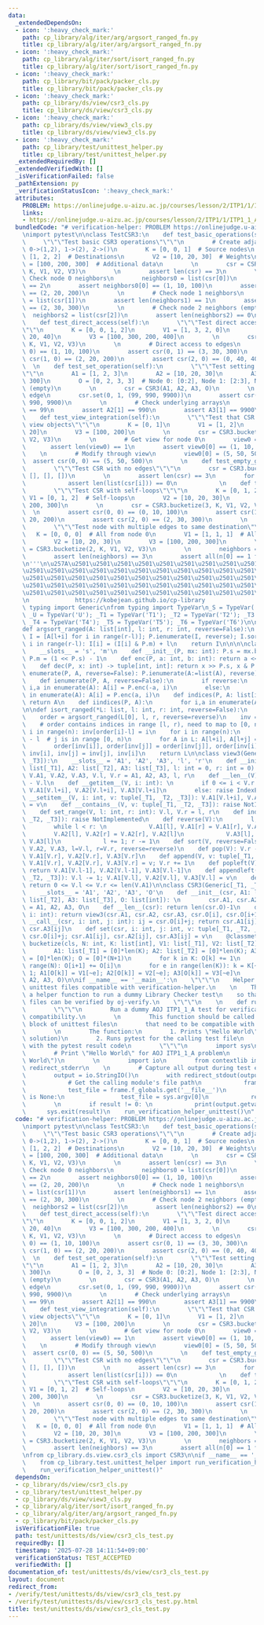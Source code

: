 ```yaml
---
data:
  _extendedDependsOn:
  - icon: ':heavy_check_mark:'
    path: cp_library/alg/iter/arg/argsort_ranged_fn.py
    title: cp_library/alg/iter/arg/argsort_ranged_fn.py
  - icon: ':heavy_check_mark:'
    path: cp_library/alg/iter/sort/isort_ranged_fn.py
    title: cp_library/alg/iter/sort/isort_ranged_fn.py
  - icon: ':heavy_check_mark:'
    path: cp_library/bit/pack/packer_cls.py
    title: cp_library/bit/pack/packer_cls.py
  - icon: ':heavy_check_mark:'
    path: cp_library/ds/view/csr3_cls.py
    title: cp_library/ds/view/csr3_cls.py
  - icon: ':heavy_check_mark:'
    path: cp_library/ds/view/view3_cls.py
    title: cp_library/ds/view/view3_cls.py
  - icon: ':heavy_check_mark:'
    path: cp_library/test/unittest_helper.py
    title: cp_library/test/unittest_helper.py
  _extendedRequiredBy: []
  _extendedVerifiedWith: []
  _isVerificationFailed: false
  _pathExtension: py
  _verificationStatusIcon: ':heavy_check_mark:'
  attributes:
    PROBLEM: https://onlinejudge.u-aizu.ac.jp/courses/lesson/2/ITP1/1/ITP1_1_A
    links:
    - https://onlinejudge.u-aizu.ac.jp/courses/lesson/2/ITP1/1/ITP1_1_A
  bundledCode: "# verification-helper: PROBLEM https://onlinejudge.u-aizu.ac.jp/courses/lesson/2/ITP1/1/ITP1_1_A\n\
    \nimport pytest\n\nclass TestCSR3:\n    def test_basic_operations(self):\n   \
    \     \"\"\"Test basic CSR3 operations\"\"\"\n        # Create adjacency list:\
    \ 0->(1,2), 1->(2), 2->()\n        K = [0, 0, 1]  # Source nodes\n        V1 =\
    \ [1, 2, 2]  # Destinations\n        V2 = [10, 20, 30]  # Weights\n        V3\
    \ = [100, 200, 300]  # Additional data\n        \n        csr = CSR3.bucketize(3,\
    \ K, V1, V2, V3)\n        \n        assert len(csr) == 3\n        \n        #\
    \ Check node 0 neighbors\n        neighbors0 = list(csr[0])\n        assert len(neighbors0)\
    \ == 2\n        assert neighbors0[0] == (1, 10, 100)\n        assert neighbors0[1]\
    \ == (2, 20, 200)\n        \n        # Check node 1 neighbors\n        neighbors1\
    \ = list(csr[1])\n        assert len(neighbors1) == 1\n        assert neighbors1[0]\
    \ == (2, 30, 300)\n        \n        # Check node 2 neighbors (empty)\n      \
    \  neighbors2 = list(csr[2])\n        assert len(neighbors2) == 0\n        \n\
    \    def test_direct_access(self):\n        \"\"\"Test direct access using __call__\"\
    \"\"\n        K = [0, 0, 1, 2]\n        V1 = [1, 3, 2, 0]\n        V2 = [10, 30,\
    \ 20, 40]\n        V3 = [100, 300, 200, 400]\n        \n        csr = CSR3.bucketize(4,\
    \ K, V1, V2, V3)\n        \n        # Direct access to edges\n        assert csr(0,\
    \ 0) == (1, 10, 100)\n        assert csr(0, 1) == (3, 30, 300)\n        assert\
    \ csr(1, 0) == (2, 20, 200)\n        assert csr(2, 0) == (0, 40, 400)\n      \
    \  \n    def test_set_operation(self):\n        \"\"\"Test setting edge values\"\
    \"\"\n        A1 = [1, 2, 3]\n        A2 = [10, 20, 30]\n        A3 = [100, 200,\
    \ 300]\n        O = [0, 2, 3, 3]  # Node 0: [0:2], Node 1: [2:3], Node 2: [3:3]\
    \ (empty)\n        \n        csr = CSR3(A1, A2, A3, O)\n        \n        # Modify\
    \ edge\n        csr.set(0, 1, (99, 990, 9900))\n        assert csr(0, 1) == (99,\
    \ 990, 9900)\n        \n        # Check underlying arrays\n        assert A1[1]\
    \ == 99\n        assert A2[1] == 990\n        assert A3[1] == 9900\n        \n\
    \    def test_view_integration(self):\n        \"\"\"Test that CSR returns proper\
    \ view objects\"\"\"\n        K = [0, 1]\n        V1 = [1, 2]\n        V2 = [10,\
    \ 20]\n        V3 = [100, 200]\n        \n        csr = CSR3.bucketize(3, K, V1,\
    \ V2, V3)\n        \n        # Get view for node 0\n        view0 = csr[0]\n \
    \       assert len(view0) == 1\n        assert view0[0] == (1, 10, 100)\n    \
    \    \n        # Modify through view\n        view0[0] = (5, 50, 500)\n      \
    \  assert csr(0, 0) == (5, 50, 500)\n        \n    def test_empty_graph(self):\n\
    \        \"\"\"Test CSR with no edges\"\"\"\n        csr = CSR3.bucketize(3, [],\
    \ [], [], [])\n        \n        assert len(csr) == 3\n        for i in range(3):\n\
    \            assert len(list(csr[i])) == 0\n            \n    def test_self_loops(self):\n\
    \        \"\"\"Test CSR with self-loops\"\"\"\n        K = [0, 1, 2]\n       \
    \ V1 = [0, 1, 2]  # Self-loops\n        V2 = [10, 20, 30]\n        V3 = [100,\
    \ 200, 300]\n        \n        csr = CSR3.bucketize(3, K, V1, V2, V3)\n      \
    \  \n        assert csr(0, 0) == (0, 10, 100)\n        assert csr(1, 0) == (1,\
    \ 20, 200)\n        assert csr(2, 0) == (2, 30, 300)\n        \n    def test_multiple_edges(self):\n\
    \        \"\"\"Test node with multiple edges to same destination\"\"\"\n     \
    \   K = [0, 0, 0]  # All from node 0\n        V1 = [1, 1, 1]  # All to node 1\n\
    \        V2 = [10, 20, 30]\n        V3 = [100, 200, 300]\n        \n        csr\
    \ = CSR3.bucketize(2, K, V1, V2, V3)\n        \n        neighbors = list(csr[0])\n\
    \        assert len(neighbors) == 3\n        assert all(n[0] == 1 for n in neighbors)\n\
    \n'''\n\u257A\u2501\u2501\u2501\u2501\u2501\u2501\u2501\u2501\u2501\u2501\u2501\
    \u2501\u2501\u2501\u2501\u2501\u2501\u2501\u2501\u2501\u2501\u2501\u2501\u2501\
    \u2501\u2501\u2501\u2501\u2501\u2501\u2501\u2501\u2501\u2501\u2501\u2501\u2501\
    \u2501\u2501\u2501\u2501\u2501\u2501\u2501\u2501\u2501\u2501\u2501\u2501\u2501\
    \u2501\u2501\u2501\u2501\u2501\u2501\u2501\u2501\u2501\u2501\u2501\u2501\u2578\
    \n             https://kobejean.github.io/cp-library               \n'''\nfrom\
    \ typing import Generic\nfrom typing import TypeVar\n_S = TypeVar('S'); _T = TypeVar('T');\
    \ _U = TypeVar('U'); _T1 = TypeVar('T1'); _T2 = TypeVar('T2'); _T3 = TypeVar('T3');\
    \ _T4 = TypeVar('T4'); _T5 = TypeVar('T5'); _T6 = TypeVar('T6')\n\n\n\n\n\n\n\
    def argsort_ranged(A: list[int], l: int, r: int, reverse=False):\n    P = Packer(r-l-1);\
    \ I = [A[l+i] for i in range(r-l)]; P.ienumerate(I, reverse); I.sort()\n    for\
    \ i in range(r-l): I[i] = (I[i] & P.m) + l\n    return I\n\n\n\nclass Packer:\n\
    \    __slots__ = 's', 'm'\n    def __init__(P, mx: int): P.s = mx.bit_length();\
    \ P.m = (1 << P.s) - 1\n    def enc(P, a: int, b: int): return a << P.s | b\n\
    \    def dec(P, x: int) -> tuple[int, int]: return x >> P.s, x & P.m\n    def\
    \ enumerate(P, A, reverse=False): P.ienumerate(A:=list(A), reverse); return A\n\
    \    def ienumerate(P, A, reverse=False):\n        if reverse:\n            for\
    \ i,a in enumerate(A): A[i] = P.enc(-a, i)\n        else:\n            for i,a\
    \ in enumerate(A): A[i] = P.enc(a, i)\n    def indices(P, A: list[int]): P.iindices(A:=list(A));\
    \ return A\n    def iindices(P, A):\n        for i,a in enumerate(A): A[i] = P.m&a\n\
    \n\ndef isort_ranged(*L: list, l: int, r: int, reverse=False):\n    n = r - l\n\
    \    order = argsort_ranged(L[0], l, r, reverse=reverse)\n    inv = [0] * n\n\
    \    # order contains indices in range [l, r), need to map to [0, n)\n    for\
    \ i in range(n): inv[order[i]-l] = i\n    for i in range(n):\n        j = order[i]\
    \ - l  # j is in range [0, n)\n        for A in L: A[l+i], A[l+j] = A[l+j], A[l+i]\n\
    \        order[inv[i]], order[inv[j]] = order[inv[j]], order[inv[i]]\n       \
    \ inv[i], inv[j] = inv[j], inv[i]\n    return L\n\nclass view3(Generic[_T1, _T2,\
    \ _T3]):\n    __slots__ = 'A1', 'A2', 'A3', 'l', 'r'\n    def __init__(V, A1:\
    \ list[_T1], A2: list[_T2], A3: list[_T3], l: int = 0, r: int = 0): \n       \
    \ V.A1, V.A2, V.A3, V.l, V.r = A1, A2, A3, l, r\n    def __len__(V): return V.r\
    \ - V.l\n    def __getitem__(V, i: int): \n        if 0 <= i < V.r - V.l: return\
    \ V.A1[V.l+i], V.A2[V.l+i], V.A3[V.l+i]\n        else: raise IndexError\n    def\
    \ __setitem__(V, i: int, v: tuple[_T1, _T2, _T3]): V.A1[V.l+i], V.A2[V.l+i], V.A3[V.l+i]\
    \ = v\n    def __contains__(V, v: tuple[_T1, _T2, _T3]): raise NotImplemented\n\
    \    def set_range(V, l: int, r: int): V.l, V.r = l, r\n    def index(V, v: tuple[_T1,\
    \ _T2, _T3]): raise NotImplemented\n    def reverse(V):\n        l, r = V.l, V.r-1\n\
    \        while l < r: \n            V.A1[l], V.A1[r] = V.A1[r], V.A1[l]\n    \
    \        V.A2[l], V.A2[r] = V.A2[r], V.A2[l]\n            V.A3[l], V.A3[r] = V.A3[r],\
    \ V.A3[l]\n            l += 1; r -= 1\n    def sort(V, reverse=False): isort_ranged(V.A1,\
    \ V.A2, V.A3, l=V.l, r=V.r, reverse=reverse)\n    def pop(V): V.r -= 1; return\
    \ V.A1[V.r], V.A2[V.r], V.A3[V.r]\n    def append(V, v: tuple[_T1, _T2, _T3]):\
    \ V.A1[V.r], V.A2[V.r], V.A3[V.r] = v; V.r += 1\n    def popleft(V): V.l += 1;\
    \ return V.A1[V.l-1], V.A2[V.l-1], V.A3[V.l-1]\n    def appendleft(V, v: tuple[_T1,\
    \ _T2, _T3]): V.l -= 1; V.A1[V.l], V.A2[V.l], V.A3[V.l] = v\n    def validate(V):\
    \ return 0 <= V.l <= V.r <= len(V.A1)\n\nclass CSR3(Generic[_T1, _T2, _T3]):\n\
    \    __slots__ = 'A1', 'A2', 'A3', 'O'\n    def __init__(csr, A1: list[_T1], A2:\
    \ list[_T2], A3: list[_T3], O: list[int]): \n        csr.A1, csr.A2, csr.A3, csr.O\
    \ = A1, A2, A3, O\n    def __len__(csr): return len(csr.O)-1\n    def __getitem__(csr,\
    \ i: int): return view3(csr.A1, csr.A2, csr.A3, csr.O[i], csr.O[i+1])\n    def\
    \ __call__(csr, i: int, j: int): ij = csr.O[i]+j; return csr.A1[ij], csr.A2[ij],\
    \ csr.A3[ij]\n    def set(csr, i: int, j: int, v: tuple[_T1, _T2, _T3]): ij =\
    \ csr.O[i]+j; csr.A1[ij], csr.A2[ij], csr.A3[ij] = v\n    @classmethod\n    def\
    \ bucketize(cls, N: int, K: list[int], V1: list[_T1], V2: list[_T2], V3: list[_T3]):\n\
    \        A1: list[_T1] = [0]*len(K); A2: list[_T2] = [0]*len(K); A3: list[_T3]\
    \ = [0]*len(K); O = [0]*(N+1)\n        for k in K: O[k] += 1\n        for i in\
    \ range(N): O[i+1] += O[i]\n        for e in range(len(K)): k = K[~e]; O[k] -=\
    \ 1; A1[O[k]] = V1[~e]; A2[O[k]] = V2[~e]; A3[O[k]] = V3[~e]\n        return cls(A1,\
    \ A2, A3, O)\n\nif __name__ == '__main__':\n    \"\"\"\n    Helper for making\
    \ unittest files compatible with verification-helper.\n    \n    This module provides\
    \ a helper function to run a dummy Library Checker test\n    so that unittest\
    \ files can be verified by oj-verify.\n    \"\"\"\n    \n    def run_verification_helper_unittest():\n\
    \        \"\"\"\n        Run a dummy AOJ ITP1_1_A test for verification-helper\
    \ compatibility.\n        \n        This function should be called in the __main__\
    \ block of unittest files\n        that need to be compatible with verification-helper.\n\
    \        \n        The function:\n        1. Prints \"Hello World\" (AOJ ITP1_1_A\
    \ solution)\n        2. Runs pytest for the calling test file\n        3. Exits\
    \ with the pytest result code\n        \"\"\"\n        import sys\n        \n\
    \        # Print \"Hello World\" for AOJ ITP1_1_A problem\n        print(\"Hello\
    \ World\")\n        \n        import io\n        from contextlib import redirect_stdout,\
    \ redirect_stderr\n    \n        # Capture all output during test execution\n\
    \        output = io.StringIO()\n        with redirect_stdout(output), redirect_stderr(output):\n\
    \            # Get the calling module's file path\n            frame = sys._getframe(1)\n\
    \            test_file = frame.f_globals.get('__file__')\n            if test_file\
    \ is None:\n                test_file = sys.argv[0]\n            result = pytest.main([test_file])\n\
    \        \n        if result != 0: \n            print(output.getvalue())\n  \
    \      sys.exit(result)\n    run_verification_helper_unittest()\n"
  code: "# verification-helper: PROBLEM https://onlinejudge.u-aizu.ac.jp/courses/lesson/2/ITP1/1/ITP1_1_A\n\
    \nimport pytest\n\nclass TestCSR3:\n    def test_basic_operations(self):\n   \
    \     \"\"\"Test basic CSR3 operations\"\"\"\n        # Create adjacency list:\
    \ 0->(1,2), 1->(2), 2->()\n        K = [0, 0, 1]  # Source nodes\n        V1 =\
    \ [1, 2, 2]  # Destinations\n        V2 = [10, 20, 30]  # Weights\n        V3\
    \ = [100, 200, 300]  # Additional data\n        \n        csr = CSR3.bucketize(3,\
    \ K, V1, V2, V3)\n        \n        assert len(csr) == 3\n        \n        #\
    \ Check node 0 neighbors\n        neighbors0 = list(csr[0])\n        assert len(neighbors0)\
    \ == 2\n        assert neighbors0[0] == (1, 10, 100)\n        assert neighbors0[1]\
    \ == (2, 20, 200)\n        \n        # Check node 1 neighbors\n        neighbors1\
    \ = list(csr[1])\n        assert len(neighbors1) == 1\n        assert neighbors1[0]\
    \ == (2, 30, 300)\n        \n        # Check node 2 neighbors (empty)\n      \
    \  neighbors2 = list(csr[2])\n        assert len(neighbors2) == 0\n        \n\
    \    def test_direct_access(self):\n        \"\"\"Test direct access using __call__\"\
    \"\"\n        K = [0, 0, 1, 2]\n        V1 = [1, 3, 2, 0]\n        V2 = [10, 30,\
    \ 20, 40]\n        V3 = [100, 300, 200, 400]\n        \n        csr = CSR3.bucketize(4,\
    \ K, V1, V2, V3)\n        \n        # Direct access to edges\n        assert csr(0,\
    \ 0) == (1, 10, 100)\n        assert csr(0, 1) == (3, 30, 300)\n        assert\
    \ csr(1, 0) == (2, 20, 200)\n        assert csr(2, 0) == (0, 40, 400)\n      \
    \  \n    def test_set_operation(self):\n        \"\"\"Test setting edge values\"\
    \"\"\n        A1 = [1, 2, 3]\n        A2 = [10, 20, 30]\n        A3 = [100, 200,\
    \ 300]\n        O = [0, 2, 3, 3]  # Node 0: [0:2], Node 1: [2:3], Node 2: [3:3]\
    \ (empty)\n        \n        csr = CSR3(A1, A2, A3, O)\n        \n        # Modify\
    \ edge\n        csr.set(0, 1, (99, 990, 9900))\n        assert csr(0, 1) == (99,\
    \ 990, 9900)\n        \n        # Check underlying arrays\n        assert A1[1]\
    \ == 99\n        assert A2[1] == 990\n        assert A3[1] == 9900\n        \n\
    \    def test_view_integration(self):\n        \"\"\"Test that CSR returns proper\
    \ view objects\"\"\"\n        K = [0, 1]\n        V1 = [1, 2]\n        V2 = [10,\
    \ 20]\n        V3 = [100, 200]\n        \n        csr = CSR3.bucketize(3, K, V1,\
    \ V2, V3)\n        \n        # Get view for node 0\n        view0 = csr[0]\n \
    \       assert len(view0) == 1\n        assert view0[0] == (1, 10, 100)\n    \
    \    \n        # Modify through view\n        view0[0] = (5, 50, 500)\n      \
    \  assert csr(0, 0) == (5, 50, 500)\n        \n    def test_empty_graph(self):\n\
    \        \"\"\"Test CSR with no edges\"\"\"\n        csr = CSR3.bucketize(3, [],\
    \ [], [], [])\n        \n        assert len(csr) == 3\n        for i in range(3):\n\
    \            assert len(list(csr[i])) == 0\n            \n    def test_self_loops(self):\n\
    \        \"\"\"Test CSR with self-loops\"\"\"\n        K = [0, 1, 2]\n       \
    \ V1 = [0, 1, 2]  # Self-loops\n        V2 = [10, 20, 30]\n        V3 = [100,\
    \ 200, 300]\n        \n        csr = CSR3.bucketize(3, K, V1, V2, V3)\n      \
    \  \n        assert csr(0, 0) == (0, 10, 100)\n        assert csr(1, 0) == (1,\
    \ 20, 200)\n        assert csr(2, 0) == (2, 30, 300)\n        \n    def test_multiple_edges(self):\n\
    \        \"\"\"Test node with multiple edges to same destination\"\"\"\n     \
    \   K = [0, 0, 0]  # All from node 0\n        V1 = [1, 1, 1]  # All to node 1\n\
    \        V2 = [10, 20, 30]\n        V3 = [100, 200, 300]\n        \n        csr\
    \ = CSR3.bucketize(2, K, V1, V2, V3)\n        \n        neighbors = list(csr[0])\n\
    \        assert len(neighbors) == 3\n        assert all(n[0] == 1 for n in neighbors)\n\
    \nfrom cp_library.ds.view.csr3_cls import CSR3\n\nif __name__ == '__main__':\n\
    \    from cp_library.test.unittest_helper import run_verification_helper_unittest\n\
    \    run_verification_helper_unittest()"
  dependsOn:
  - cp_library/ds/view/csr3_cls.py
  - cp_library/test/unittest_helper.py
  - cp_library/ds/view/view3_cls.py
  - cp_library/alg/iter/sort/isort_ranged_fn.py
  - cp_library/alg/iter/arg/argsort_ranged_fn.py
  - cp_library/bit/pack/packer_cls.py
  isVerificationFile: true
  path: test/unittests/ds/view/csr3_cls_test.py
  requiredBy: []
  timestamp: '2025-07-28 14:11:54+09:00'
  verificationStatus: TEST_ACCEPTED
  verifiedWith: []
documentation_of: test/unittests/ds/view/csr3_cls_test.py
layout: document
redirect_from:
- /verify/test/unittests/ds/view/csr3_cls_test.py
- /verify/test/unittests/ds/view/csr3_cls_test.py.html
title: test/unittests/ds/view/csr3_cls_test.py
---
```

